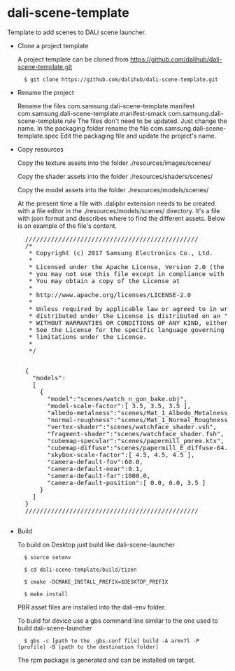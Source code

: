 # dali-scene-template
Template to add scenes to DALi scene launcher.

* Clone a project template

    A project template can be cloned from https://github.com/dalihub/dali-scene-template.git

        $ git clone https://github.com/dalihub/dali-scene-template.git

* Rename the project

    Rename the files
    com.samsung.dali-scene-template.manifest
    com.samsung.dali-scene-template.manifest-smack
    com.samsung.dali-scene-template.rule
    The files don't need to be updated. Just change the name.
    In the packaging folder rename the file
    com.samsung.dali-scene-template.spec
    Edit the packaging file and update the project's name.

* Copy resources

    Copy the texture assets into the folder ./resources/images/scenes/

    Copy the shader assets into the folder ./resources/shaders/scenes/

    Copy the model assets into the folder ./resources/models/scenes/

    At the present time a file with .dalipbr extension needs to be created with a file editor in the ./resources/models/scenes/ directory. It's a file with json format and describes where to find the different assets. Below is an example of the file's content.

    <pre>
    ///////////////////////////////////////////////
    /*
     * Copyright (c) 2017 Samsung Electronics Co., Ltd.
     *
     * Licensed under the Apache License, Version 2.0 (the "License");
     * you may not use this file except in compliance with the License.
     * You may obtain a copy of the License at
     *
     * http://www.apache.org/licenses/LICENSE-2.0
     *
     * Unless required by applicable law or agreed to in writing, software
     * distributed under the License is distributed on an "AS IS" BASIS,
     * WITHOUT WARRANTIES OR CONDITIONS OF ANY KIND, either express or implied.
     * See the License for the specific language governing permissions and
     * limitations under the License.
     *
     */
    </pre>
    <pre>
    {
      "models":
      [
        {
          "model":"scenes/watch_n_gon_bake.obj",
          "model-scale-factor":[ 3.5, 3.5, 3.5 ],
          "albedo-metalness":"scenes/Mat_1_Albedo_Metalness.png",
          "normal-roughness":"scenes/Mat_1_Normal_Roughness.png",
          "vertex-shader":"scenes/watchface_shader.vsh",
          "fragment-shader":"scenes/watchface_shader.fsh",
          "cubemap-specular":"scenes/papermill_pmrem.ktx",
          "cubemap-diffuse":"scenes/papermill_E_diffuse-64.ktx",
          "skybox-scale-factor":[ 4.5, 4.5, 4.5 ],
          "camera-default-fov":60.0,
          "camera-default-near":0.1,
          "camera-default-far":1000.0,
          "camera-default-position":[ 0.0, 0.0, 3.5 ]
        }
      ]
    }
    ///////////////////////////////////////////////
    </pre>

* Build

    To build on Desktop just build like dali-scene-launcher

        $ source setenv

        $ cd dali-scene-template/build/tizen

        $ cmake -DCMAKE_INSTALL_PREFIX=$DESKTOP_PREFIX

        $ make install

    PBR asset files are installed into the dali-env folder.



    To build for device use a gbs command line similar to the one used to build dali-scene-launcher

        $ gbs -c [path to the .gbs.conf file] build -A armv7l -P [profile] -B [path to the destination folder]

     The rpm package is generated and can be installed on target.



